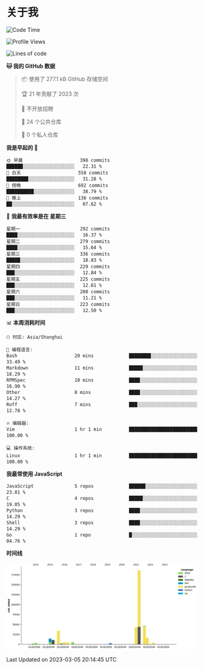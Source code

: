 # 关于我

<!--START_SECTION:waka-->
![Code Time](http://img.shields.io/badge/Code%20Time-729%20hrs%2032%20mins-blue)

![Profile Views](http://img.shields.io/badge/%E4%B8%AA%E4%BA%BA%E8%B5%84%E6%96%99%E8%A7%82%E7%9C%8B%E6%AC%A1%E6%95%B0-5-blue)

![Lines of code](https://img.shields.io/badge/%E4%BB%8E%E3%80%8CHello%20World%E3%80%8D%E8%B5%B7%E6%88%91%E5%B7%B2%E7%BB%8F%E5%86%99%E4%BA%86-332.3%20thousand%20%E8%A1%8C%E4%BB%A3%E7%A0%81-blue)

**🐱 我的 GitHub 数据** 

> 📦  使用了 277.1 kB GitHub 存储空间 
 > 
> 🏆 21 年贡献了 2023 次
 > 
> 🚫 不开放招聘
 > 
> 📜 24 个公共仓库 
 > 
> 🔑 0 个私人仓库 
 > 
**我是早起的 🐤** 

```text
🌞 早晨                     398 commits         ██████░░░░░░░░░░░░░░░░░░░   22.31 % 
🌆 白天                     558 commits         ████████░░░░░░░░░░░░░░░░░   31.28 % 
🌃 傍晚                     692 commits         ██████████░░░░░░░░░░░░░░░   38.79 % 
🌙 晚上                     136 commits         ██░░░░░░░░░░░░░░░░░░░░░░░   07.62 % 
```
📅 **我最有效率是在 星期三** 

```text
星期一                      292 commits         ████░░░░░░░░░░░░░░░░░░░░░   16.37 % 
星期二                      279 commits         ████░░░░░░░░░░░░░░░░░░░░░   15.64 % 
星期三                      336 commits         █████░░░░░░░░░░░░░░░░░░░░   18.83 % 
星期四                      229 commits         ███░░░░░░░░░░░░░░░░░░░░░░   12.84 % 
星期五                      225 commits         ███░░░░░░░░░░░░░░░░░░░░░░   12.61 % 
星期六                      200 commits         ███░░░░░░░░░░░░░░░░░░░░░░   11.21 % 
星期日                      223 commits         ███░░░░░░░░░░░░░░░░░░░░░░   12.50 % 
```


📊 **本周消耗时间** 

```text
🕑︎ 时区: Asia/Shanghai

💬 编程语言: 
Bash                     20 mins             ████████░░░░░░░░░░░░░░░░░   33.49 % 
Markdown                 11 mins             █████░░░░░░░░░░░░░░░░░░░░   18.29 % 
RPMSpec                  10 mins             ████░░░░░░░░░░░░░░░░░░░░░   16.90 % 
Other                    8 mins              ████░░░░░░░░░░░░░░░░░░░░░   14.27 % 
Roff                     7 mins              ███░░░░░░░░░░░░░░░░░░░░░░   12.78 % 

🔥 编辑器: 
Vim                      1 hr 1 min          █████████████████████████   100.00 % 

💻 操作系统: 
Linux                    1 hr 1 min          █████████████████████████   100.00 % 
```

**我最常使用 JavaScript** 

```text
JavaScript               5 repos             ██████░░░░░░░░░░░░░░░░░░░   23.81 % 
C                        4 repos             █████░░░░░░░░░░░░░░░░░░░░   19.05 % 
Python                   3 repos             ████░░░░░░░░░░░░░░░░░░░░░   14.29 % 
Shell                    3 repos             ████░░░░░░░░░░░░░░░░░░░░░   14.29 % 
Go                       1 repo              █░░░░░░░░░░░░░░░░░░░░░░░░   04.76 % 
```



**时间线**

![Lines of Code chart](https://raw.githubusercontent.com/Arondight/Arondight/master/assets/bar_graph.png)


 Last Updated on 2023-03-05 20:14:45 UTC
<!--END_SECTION:waka-->
